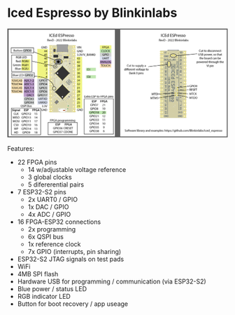 # Iced Espresso by Blinkinlabs

![](iced_espresso_revd.png)


Features:
- 22 FPGA pins
    - 14 w/adjustable voltage reference
    - 3 global clocks
    - 5 difererential pairs
- 7 ESP32-S2 pins
    - 2x UART0 / GPIO
    - 1x DAC / GPIO
    - 4x ADC / GPIO
- 16 FPGA-ESP32 connections
    - 2x programming
    - 6x QSPI bus
    - 1x reference clock
    - 7x GPIO (interrupts, pin sharing)
- ESP32-S2 JTAG signals on test pads
- WiFi
- 4MB SPI flash
- Hardware USB for programming / communication (via ESP32-S2)
- Blue power / status LED
- RGB indicator LED
- Button for boot recovery / app useage
